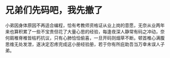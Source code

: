 # 兄弟们先码吧，我先撤了
小弟因身体原因不再适合编程，恰有考教师资格证从业上岗的意愿，无奈从业两年来也算积累了一些不宝贵但花了大量心思的经验，每逢夜深人静常有码之冲动，奈何肩椎脊椎皆枯朽抗议，只有心肺恰恰偷喜，一旦开码则烟草不断。顿首椎心满腹思维无处发泄，遂决定忍疼完成这小册经验册，若于你有所庇助吾当万幸未误人子弟。
